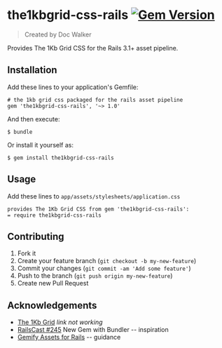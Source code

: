 # the1kbgrid-css-rails [![Gem Version](https://badge.fury.io/rb/the1kbgrid-css-rails.png)](http://badge.fury.io/rb/the1kbgrid-css-rails)

> Created by Doc Walker

Provides The 1Kb Grid CSS for the Rails 3.1+ asset pipeline.

## Installation

Add these lines to your application's Gemfile:

    # the 1kb grid css packaged for the rails asset pipeline
    gem 'the1kbgrid-css-rails', '~> 1.0'

And then execute:

    $ bundle

Or install it yourself as:

    $ gem install the1kbgrid-css-rails

## Usage

Add these lines to `app/assets/stylesheets/application.css`

    provides The 1Kb Grid CSS from gem 'the1kbgrid-css-rails':
    = require the1kbgrid-css-rails

## Contributing

1. Fork it
2. Create your feature branch (`git checkout -b my-new-feature`)
3. Commit your changes (`git commit -am 'Add some feature'`)
4. Push to the branch (`git push origin my-new-feature`)
5. Create new Pull Request

## Acknowledgements

- [The 1Kb Grid](http://www.1kbgrid.com) *link not working*
- [RailsCast #245](http://railscasts.com/episodes/245-new-gem-with-bundler) New Gem with Bundler -- inspiration
- [Gemify Assets for Rails](http://prioritized.net/blog/gemify-assets-for-rails/) -- guidance
